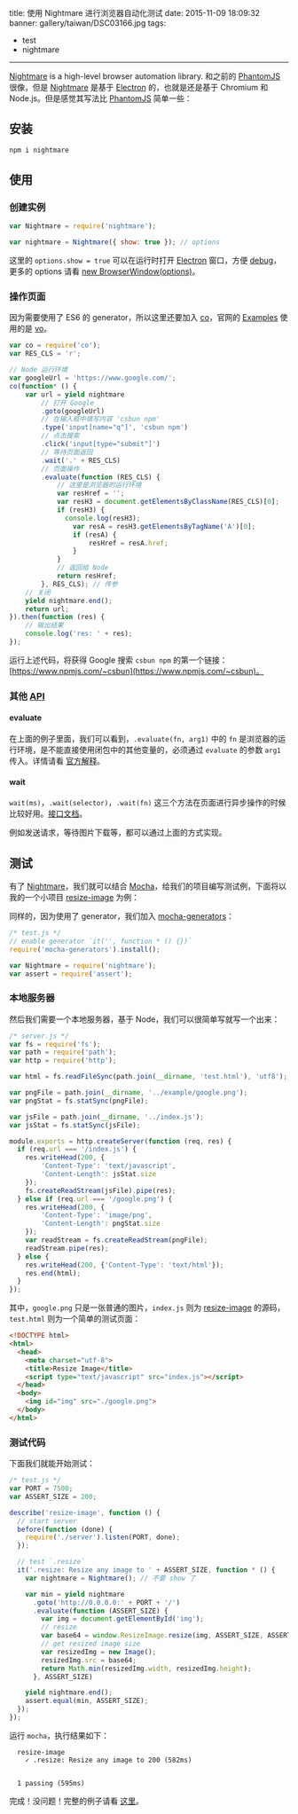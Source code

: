 title: 使用 Nightmare 进行浏览器自动化测试
date: 2015-11-09 18:09:32
banner: gallery/taiwan/DSC03166.jpg
tags:
- test
- nightmare
---

[Nightmare](http://nightmarejs.org) is a high-level browser automation library. 和之前的 [PhantomJS](http://phantomjs.org/) 很像，但是 [Nightmare](http://nightmarejs.org) 是基于 [Electron](http://electron.atom.io/) 的，也就是还是基于 Chromium 和 Node.js。但是感觉其写法比 [PhantomJS](http://phantomjs.org/) 简单一些：

<!-- more -->

## 安装

```sh
npm i nightmare
```

## 使用

### 创建实例

```javascript
var Nightmare = require('nightmare');

var nightmare = Nightmare({ show: true }); // options
```

这里的 `options.show = true` 可以在运行时打开 [Electron](http://electron.atom.io/) 窗口，方便 [debug](https://github.com/segmentio/nightmare#debugging)，更多的 options 请看 [new BrowserWindow(options)](https://github.com/atom/electron/blob/master/docs/api/browser-window.md#new-browserwindowoptions)。

### 操作页面

因为需要使用了 ES6 的 generator，所以这里还要加入 [co](https://github.com/tj/co)，官网的 [Examples](https://github.com/segmentio/nightmare#examples) 使用的是 [vo](https://github.com/lapwinglabs/vo)。

```javascript
var co = require('co');
var RES_CLS = 'r';

// Node 运行环境
var googleUrl = 'https://www.google.com/';
co(function* () {
    var url = yield nightmare
        // 打开 Google
        .goto(googleUrl)
        // 在输入框中填写内容 'csbun npm'
        .type('input[name="q"]', 'csbun npm')
        // 点击搜索
        .click('input[type="submit"]')
        // 等待页面返回
        .wait('.' + RES_CLS)
        // 页面操作
        .evaluate(function (RES_CLS) {
            // 这里是浏览器的运行环境
            var resHref = '';
            var resH3 = document.getElementsByClassName(RES_CLS)[0];
            if (resH3) {
              console.log(resH3);
                var resA = resH3.getElementsByTagName('A')[0];
                if (resA) {
                    resHref = resA.href;
                }
            }
            // 返回给 Node
            return resHref;
        }, RES_CLS); // 传参
    // 关闭
    yield nightmare.end();
    return url;
}).then(function (res) {
    // 输出结果
    console.log('res: ' + res);
});
```

运行上述代码，将获得 Google 搜索 `csbun npm` 的第一个链接： [https://www.npmjs.com/~csbun](https://www.npmjs.com/~csbun)。

### 其他 [API](https://github.com/segmentio/nightmare#api)

#### evaluate

在上面的例子里面，我们可以看到，`.evaluate(fn, arg1)` 中的 `fn` 是浏览器的运行环境，是不能直接使用闭包中的其他变量的，必须通过 `evaluate` 的参数 `arg1` 传入。详情请看 [官方解释](https://github.com/segmentio/nightmare#evaluatefn-arg1-arg2)。

#### wait

`wait(ms)`，`.wait(selector)`，`.wait(fn)` 这三个方法在页面进行异步操作的时候比较好用。[接口文档](https://github.com/segmentio/nightmare#waitms)。

例如发送请求，等待图片下载等，都可以通过上面的方式实现。


## 测试

有了 [Nightmare](http://nightmarejs.org)，我们就可以结合 [Mocha](http://mochajs.org/)，给我们的项目编写测试例，下面将以我的一个小项目 [resize-image](https://github.com/csbun/resize-image) 为例：

同样的，因为使用了 generator，我们加入 [mocha-generators](https://www.npmjs.com/package/mocha-generators)：

```javascript
/* test.js */
// enable generator `it('', function * () {})`
require('mocha-generators').install();

var Nightmare = require('nightmare');
var assert = require('assert');
```

### 本地服务器

然后我们需要一个本地服务器，基于 Node，我们可以很简单写就写一个出来：

```javascript
/* server.js */
var fs = require('fs');
var path = require('path');
var http = require('http');

var html = fs.readFileSync(path.join(__dirname, 'test.html'), 'utf8');

var pngFile = path.join(__dirname, '../example/google.png');
var pngStat = fs.statSync(pngFile);

var jsFile = path.join(__dirname, '../index.js');
var jsStat = fs.statSync(jsFile);

module.exports = http.createServer(function (req, res) {
  if (req.url === '/index.js') {
    res.writeHead(200, {
        'Content-Type': 'text/javascript',
        'Content-Length': jsStat.size
    });
    fs.createReadStream(jsFile).pipe(res);
  } else if (req.url === '/google.png') {
    res.writeHead(200, {
        'Content-Type': 'image/png',
        'Content-Length': pngStat.size
    });
    var readStream = fs.createReadStream(pngFile);
    readStream.pipe(res);
  } else {
    res.writeHead(200, {'Content-Type': 'text/html'});
    res.end(html);
  }
});

```

其中，`google.png` 只是一张普通的图片，`index.js` 则为 [resize-image](https://github.com/csbun/resize-image) 的源码，`test.html` 则为一个简单的测试页面：

```html
<!DOCTYPE html>
<html>
  <head>
    <meta charset="utf-8">
    <title>Resize Image</title>
    <script type="text/javascript" src="index.js"></script>
  </head>
  <body>
    <img id="img" src="./google.png">
  </body>
</html>
```

### 测试代码

下面我们就能开始测试：

```javascript
/* test.js */
var PORT = 7500;
var ASSERT_SIZE = 200;

describe('resize-image', function () {
  // start server
  before(function (done) {
    require('./server').listen(PORT, done);
  });

  // test `.resize`
  it('.resize: Resize any image to ' + ASSERT_SIZE, function * () {
    var nightmare = Nightmare(); // 不要 show 了

    var min = yield nightmare
      .goto('http://0.0.0.0:' + PORT + '/')
      .evaluate(function (ASSERT_SIZE) {
        var img = document.getElementById('img');
        // resize
        var base64 = window.ResizeImage.resize(img, ASSERT_SIZE, ASSERT_SIZE, ResizeImage.PNG);
        // get resized image size
        var resizedImg = new Image();
        resizedImg.src = base64;
        return Math.min(resizedImg.width, resizedImg.height);
      }, ASSERT_SIZE)

    yield nightmare.end();
    assert.equal(min, ASSERT_SIZE);
  });
});
```

运行 `mocha`，执行结果如下：

```
  resize-image
    ✓ .resize: Resize any image to 200 (582ms)


  1 passing (595ms)
```

完成！没问题！完整的例子请看 [这里](https://github.com/csbun/resize-image/tree/master/test)。

